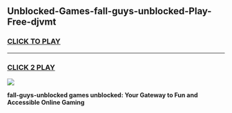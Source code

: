 
## Unblocked-Games-fall-guys-unblocked-Play-Free-djvmt
<h3>
<a href="https://premium76.site?title=fall-guys-unblocked&ref=17A">CLICK TO PLAY</a></h3>
<hr>

<h3>
<a href="https://premium76.site?title=fall-guys-unblocked&ref=17A">CLICK 2 PLAY</a>
  
</h3>

<a href="https://premium76.site?title=fall-guys-unblocked&ref=17A"><img src="https://clearcache.store/games.png"></a>


**fall-guys-unblocked games unblocked: Your Gateway to Fun and Accessible Online Gaming**
